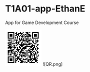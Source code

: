 # T1A01-app-EthanE
App for Game Development Course


![QR.png](QR.png "My PhoneGap build")
![QR.png]
